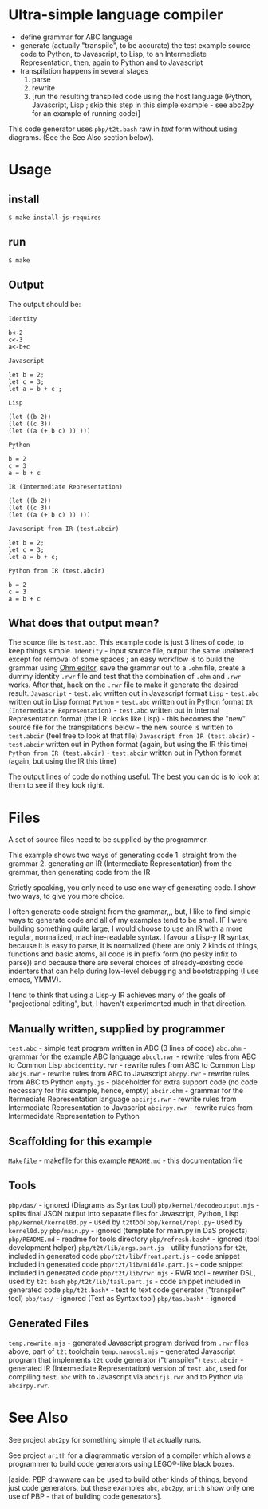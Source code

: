 # Ultra-simple language compiler
- define grammar for ABC language
- generate (actually "transpile", to be accurate) the test example source code to Python, to Javascript, to Lisp, to an Intermediate Representation, then, again to Python and to Javascript
- transpilation happens in several stages
  1. parse
  2. rewrite
  3. [run the resulting transpiled code using the host language (Python, Javascript, Lisp ; skip this step in this simple example - see abc2py for an example of running code)]

This code generator uses `pbp/t2t.bash` raw in _text_ form without using diagrams. (See the See Also section below).

# Usage
## install
`$ make install-js-requires`
## run
`$ make`

## Output
The output should be:
```
Identity

b<-2
c<-3
a<-b+c 

Javascript

let b = 2; 
let c = 3; 
let a = b + c ; 

Lisp

(let ((b 2)) 
(let ((c 3)) 
(let ((a (+ b c) )) )))

Python

b = 2
c = 3
a = b + c 

IR (Intermediate Representation)

(let ((b 2)) 
(let ((c 3)) 
(let ((a (+ b c) )) )))

Javascript from IR (test.abcir)

let b = 2;
let c = 3;
let a = b + c;

Python from IR (test.abcir)

b = 2
c = 3
a = b + c
```

## What does that output mean?
The source file is `test.abc`. This example code is just 3 lines of code, to keep things simple.
`Identity` - input source file, output the same unaltered except for removal of some spaces ; an easy workflow is to build the grammar using [Ohm editor](https://ohmjs.org/editor/), save the grammar out to a `.ohm` file, create a dummy identity `.rwr` file and test that the combination of `.ohm` and `.rwr` works. After that, hack on the `.rwr` file to make it generate the desired result.
`Javascript` - `test.abc` written out in Javascript format
`Lisp` - `test.abc` written out in Lisp format
`Python` - `test.abc` written out in Python format
`IR (Intermediate Representation)` - `test.abc` written out in Internal Representation format (the I.R. looks like Lisp)
	- this becomes the "new" source file for the transpilations below
	- the new source is written to `test.abcir` (feel free to look at that file)
`Javascript from IR (test.abcir)` - `test.abcir` written out in Python format (again, but using the IR this time)
`Python from IR (test.abcir)` - `test.abcir` written out in Python format (again, but using the IR this time)

The output lines of code do nothing useful. The best you can do is to look at them to see if they look right.

# Files

A set of source files need to be supplied by the programmer.

This example shows two ways of generating code
	1. straight from the grammar
	2. generating an IR (Intermediate Representation) from the grammar, then generating code from the IR

Strictly speaking, you only need to use one way of generating code. I show two ways, to give you more choice.

I often generate code straight from the grammar,,, but, I like to find simple ways to generate code and all of my examples tend to be small. IF I were building something quite large, I would choose to use an IR with a more regular, normalized, machine-readable syntax. I favour a Lisp-y IR syntax, because it is easy to parse, it is normalized (there are only 2 kinds of things, functions and basic atoms, all code is in prefix form (no pesky infix to parse)) and because there are several choices of already-existing code indenters that can help during low-level debugging and bootstrapping (I use emacs, YMMV).

I tend to think that using a Lisp-y IR achieves many of the goals of "projectional editing", but, I haven't experimented much in that direction.

## Manually written, supplied by programmer
`test.abc` - simple test program written in ABC (3 lines of code)
`abc.ohm` - grammar for the example ABC language
`abccl.rwr` - rewrite rules from ABC to Common Lisp
`abcidentity.rwr` - rewrite rules from ABC to Common Lisp
`abcjs.rwr` - rewrite rules from ABC to Javascript
`abcpy.rwr` - rewrite rules from ABC to Python
`empty.js` - placeholder for extra support code (no code necessary for this example, hence, empty)
`abcir.ohm` - grammar for the Itermediate Representation language
`abcirjs.rwr` - rewrite rules from Intermediate Representation to Javascript
`abcirpy.rwr` - rewrite rules from Intermedidate Representation to Python

## Scaffolding for this example
`Makefile` - makefile for this example
`README.md` - this documentation file

## Tools
`pbp/das/` - ignored (Diagrams as Syntax tool)
`pbp/kernel/decodeoutput.mjs` - splits final JSON output into separate files for Javascript, Python, Lisp
`pbp/kernel/kernel0d.py` - used by `t2t`tool
`pbp/kernel/repl.py`- used by `kernel0d.py`
`pbp/main.py` - ignored (template for main.py in DaS projects)
`pbp/README.md` - readme for tools directory
`pbp/refresh.bash*` - ignored (tool development helper)
`pbp/t2t/lib/args.part.js` - utility functions for `t2t`, included in generated code
`pbp/t2t/lib/front.part.js` - code snippet included in generated code
`pbp/t2t/lib/middle.part.js` - code snippet included in generated code
`pbp/t2t/lib/rwr.mjs` - RWR tool - rewriter DSL, used by `t2t.bash`
`pbp/t2t/lib/tail.part.js` - code snippet included in generated code
`pbp/t2t.bash*` - text to text code generator ("transpiler" tool)
`pbp/tas/` - ignored (Text as Syntax tool)
`pbp/tas.bash*` - ignored

## Generated Files
`temp.rewrite.mjs` - generated Javascript program derived from `.rwr` files above, part of `t2t` toolchain
`temp.nanodsl.mjs` - generated Javascript program that implements `t2t` code generator ("transpiler")
`test.abcir` - generated IR (Intermediate Representation) version of `test.abc`, used for compiling `test.abc` with to Javascript via `abcirjs.rwr` and to Python via `abcirpy.rwr`.


# See Also
See project `abc2py` for something simple that actually runs.

See project `arith` for a diagrammatic version of a compiler which allows a programmer to build code generators using LEGO®-like black boxes. 

[aside: PBP drawware can be used to build other kinds of things, beyond just code generators, but these examples `abc`, `abc2py`, `arith` show only one use of PBP - that of building code generators].

